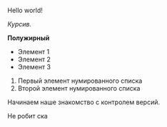 Hello world!

*Курсив.*

**Полужирный**

* Элемент 1
* Элемент 2
* Элемент 3

1. Первый элемент нумированного списка
2. Второй элемент нумированного списка

Начинаем наше знакомство с контролем версий.

Не робит ска
